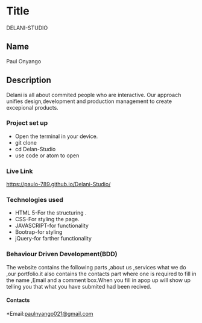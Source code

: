 # Title
  DELANI-STUDIO
   

## Name
Paul Onyango



## Description
Delani is all about commited people who are interactive. Our approach unifies design,development and production management to create excepional products.



### Project set up
 
* Open the terminal in your device.
 * git clone
 * cd Delan-Studio
 * use code or atom to open




### Live Link
 https://paulo-789.github.io/Delani-Studio/

### Technologies used

* HTML 5-For the structuring .
* CSS-For styling the page.
* JAVASCRIPT-for functionality
* Bootrap-for styling 
* jQuery-for farther functionality



### Behaviour Driven Development(BDD)
The website contains the following parts ,about us ,services what we do ,our portfolio.it also contains the contacts  part where one is required to fill in the name ,Email and a comment box.When you fill in apop up will show up telling you that what you have submited had been recived.






#### Contacts
*Email:paulnyango021@gmail.com